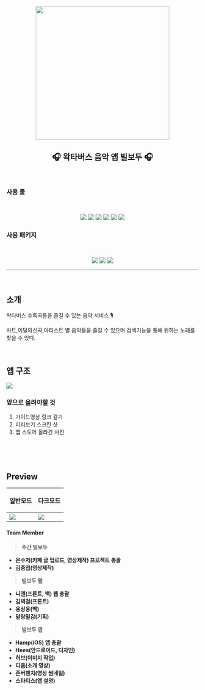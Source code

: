 
<div align="center">


<img src="https://user-images.githubusercontent.com/48616183/187058832-66dec30a-3205-403d-a98d-9d64d08a797a.png" width = "350">

<h2>🎧 왁타버스 음악 앱 빌보두 🎧</h2>

</div>

<br>

### 사용 툴 

<br>

<p align="center">
    <img src="https://img.shields.io/badge/Swift-v5-orange?logo=swift" />
    <img src="https://img.shields.io/badge/Xcode-v13.4.1-blue?logo=Xcode" />
    <img src="https://img.shields.io/badge/iOS-v15.5-orange?logo=apple" />
     <img src="https://img.shields.io/badge/git-v2.32.1-orange?logo=Git" />
    <img src="https://img.shields.io/badge/Discord-gray?logo=Discord" />
    <img src="https://img.shields.io/badge/Notion-gray?logo=Notion" />
</p>



### 사용 패키지

<br>

<!--
https://github.com/Alamofire/Alamofire

https://github.com/SvenTiigi/YouTubePlayerKit

https://github.com/exyte/PopupView
-->

<p align="center"> 

 <img src="https://img.shields.io/badge/Alamofire-blue"/> 
 <img src="https://img.shields.io/badge/YouTubePlayerKit
-FF0000?logo=Youtube" /> 
 <img src="https://img.shields.io/badge/PopupView
-purple"/>
</p>

---

<br>

## 소개
왁타버스 수록곡들을 즐길 수 있는 음악 서비스 🎙

차트,이달의신곡,아티스트 별 음악들을 즐길 수 있으며 검색기능을 통해 원하는 노래를 찾을 수 있다.

<br>

## 앱 구조

<img src ="https://user-images.githubusercontent.com/48616183/187061499-3fabecc6-e12c-4a2d-85e4-329cb74f2443.jpg">



### 앞으로 올려야할 것 

1. 가이드영상 링크 걸기
2. 미리보기 스크린 샷 
3. 앱 스토어 올라간 사진



<br><br><br>

## Preview



<table>  

<thead>
        <tr>
            <th> <p align ="center">일반모드 </p></th>
            <th> <p align ="center">다크모드 </p></th>
        </tr>
</thead>

<tbody>
    <tr >
        <td>
        <img src="https://user-images.githubusercontent.com/48616183/187060065-456cfd13-7dbd-445a-9228-63dad3e33861.gif">
        </td>
    <td>
        <img src="https://user-images.githubusercontent.com/48616183/187060061-8cdcbfca-05ad-4b17-8384-a67252cefc26.gif">
    </td>
    </tr>

</tbody>
</table>








<footer>
<h4> Team Member<h4>

>  주간 빌보두
- 은수저(카페 글 업로드, 영상제작) 프로젝트 총괄
- 김중엽(영상제작)

> 빌보두 웹
- 니엔(프론트, 백) 웹 총괄
- 김벽걸(프론트)
- 융상웅(백)
- 말랑밀감(기획)

> 빌보두 앱
- Hamp(iOS) 앱 총괄
- Hees(안드로이드, 디자인)
- 허브(이미지 작업)
- 디움(소개 영상)
- 존버팬치(영상 썸네일)
- 스타티스(앱 설명)
</footer>

